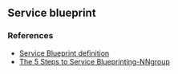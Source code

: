 ## Service blueprint
### References
- [Service Blueprint definition](https://www.nngroup.com/articles/service-blueprints-definition/)
- [The 5 Steps to Service Blueprinting-NNgroup](https://www.nngroup.com/articles/5-steps-service-blueprinting/)
